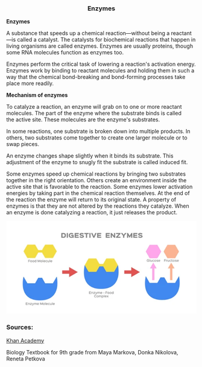 <div align="center">
  <h3>Enzymes</h3>
</div>

**Enzymes**

A substance that speeds up a chemical reaction—without being a reactant—is called a catalyst. The catalysts for biochemical reactions that happen in living organisms are called enzymes. Enzymes are usually proteins, though some RNA molecules function as enzymes too.

Enzymes perform the critical task of lowering a reaction's activation energy. Enzymes work by binding to reactant molecules and holding them in such a way that the chemical bond-breaking and bond-forming processes take place more readily.

**Mechanism of enzymes**

To catalyze a reaction, an enzyme will grab on to one or more reactant molecules. The part of the enzyme where the substrate binds is called the active site. These molecules are the enzyme's substrates.

In some reactions, one substrate is broken down into multiple products. In others, two substrates come together to create one larger molecule or to swap pieces.

An enzyme changes shape slightly when it binds its substrate. This adjustment of the enzyme to snugly fit the substrate is called induced fit.

Some enzymes speed up chemical reactions by bringing two substrates together in the right orientation. Others create an environment inside the active site that is favorable to the reaction. Some enzymes lower activation energies by taking part in the chemical reaction themselves. At the end of the reaction the enzyme will return to its original state. A property of enzymes is that they are not altered by the reactions they catalyze. When an enzyme is done catalyzing a reaction, it just releases the product.

<div align="center">
  <img src="..\..\..\assets/lesson materials/enzymes.png">
</div>

<h3>Sources:</h3>
<p><a href="https://www.khanacademy.org/science/ap-biology/cellular-energetics/enzyme-structure-and-catalysis/a/enzymes-and-the-active-site">Khan Academy</a></p>
<p>Biology Textbook for 9th grade from Maya Markova, Donka Nikolova, Reneta Petkova</p>